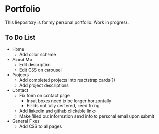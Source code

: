 # Portfolio

This Repository is for my personal portfolio. Work in progress. 

## To Do List
- Home
    - Add color scheme
- About Me
    - Edit description 
    - Edit CSS on carousel
- Projects 
    - Add completed projects into reactstrap cards(?)
    - Add project descriptions 
- Contact
    - Fix form on contact page
        - Input boxes need to be longer horizontally
        - Fields not fully centered, need fixing
    - Add linkedin and github clickable links 
    - Make filled out information send info to personal email upon submit
- General Fixes
    - Add CSS to all pages
